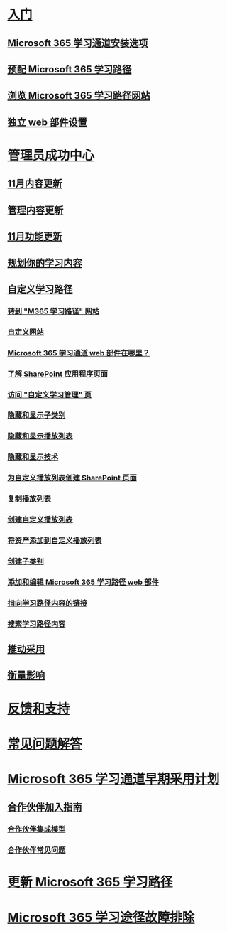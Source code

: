 # [入门](index.md)
## [Microsoft 365 学习通道安装选项](custom_setupoptions.md)
## [预配 Microsoft 365 学习路径](custom_provision.md)
## [浏览 Microsoft 365 学习路径网站](custom_exploresite.md)
## [独立 web 部件设置](custom_manualsetup.md)
# [管理员成功中心](custom_successcenter.md)
## [11月内容更新](custom_contentupdates.md)
## [管理内容更新](custom_contentupdatesmanage.md)
## [11月功能更新](custom_featureupdates.md)
## [规划你的学习内容](custom_plancontent.md)
## [自定义学习路径](custom_overview.md)
### [转到 "M365 学习路径" 网站](custom_goto.md)
### [自定义网站](custom_edithelp.md)
### [Microsoft 365 学习通道 web 部件在哪里？](custom_whereiswebpart.md)
### [了解 SharePoint 应用程序页面](custom_apppages.md)
### [访问 "自定义学习管理" 页](custom_accessadmin.md)
### [隐藏和显示子类别](custom_hideshowsub.md)
### [隐藏和显示播放列表](custom_hideshowplaylists.md)
### [隐藏和显示技术](custom_hideshowtech.md)
### [为自定义播放列表创建 SharePoint 页面](custom_createnewpage.md)
### [复制播放列表](custom_copyplaylist.md)
### [创建自定义播放列表](custom_createnewplaylist.md)
### [将资产添加到自定义播放列表](custom_addassets.md)
### [创建子类别](custom_createnewcat.md)
### [添加和编辑 Microsoft 365 学习路径 web 部件](custom_addwebpart.md)
### [指向学习路径内容的链接](custom_linking.md)
### [搜索学习路径内容](custom_search.md)
## [推动采用](driveadoption.md)
## [衡量影响](custom_measureimpact.md)
# [反馈和支持](feedback.md)
# [常见问题解答](faq.md)
# [Microsoft 365 学习通道早期采用计划](custom_partnerguide.md)
## [合作伙伴加入指南](custom_partnerguide_getfam.md)
### [合作伙伴集成模型](custom_partnerguide_contint.md) 
### [合作伙伴常见问题](custom_partner.md)
# [更新 Microsoft 365 学习路径](custom_update.md)
# [Microsoft 365 学习途径故障排除](custom_troubleshooting.md) 